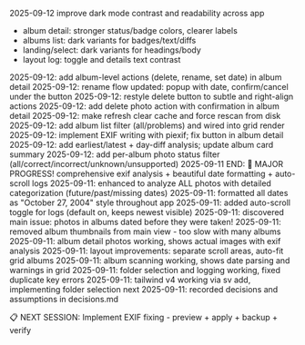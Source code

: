 2025-09-12 improve dark mode contrast and readability across app

- album detail: stronger status/badge colors, clearer labels
- albums list: dark variants for badges/text/diffs
- landing/select: dark variants for headings/body
- layout log: toggle and details text contrast

2025-09-12: add album-level actions (delete, rename, set date) in album detail
2025-09-12: rename flow updated: popup with date, confirm/cancel under the button
2025-09-12: restyle delete button to subtle and right-align actions
2025-09-12: add delete photo action with confirmation in album detail
2025-09-12: make refresh clear cache and force rescan from disk
2025-09-12: add album list filter (all/problems) and wired into grid render
2025-09-12: implement EXIF writing with piexif; fix button in album detail
2025-09-12: add earliest/latest + day-diff analysis; update album card summary
2025-09-12: add per-album photo status filter (all/correct/incorrect/unknown/unsupported)
2025-09-11 END: 🎉 MAJOR PROGRESS! comprehensive exif analysis + beautiful date formatting + auto-scroll logs
2025-09-11: enhanced to analyze ALL photos with detailed categorization (future/past/missing dates)
2025-09-11: formatted all dates as "October 27, 2004" style throughout app
2025-09-11: added auto-scroll toggle for logs (default on, keeps newest visible)
2025-09-11: discovered main issue: photos in albums dated before they were taken!
2025-09-11: removed album thumbnails from main view - too slow with many albums
2025-09-11: album detail photos working, shows actual images with exif analysis
2025-09-11: layout improvements: separate scroll areas, auto-fit grid albums
2025-09-11: album scanning working, shows date parsing and warnings in grid
2025-09-11: folder selection and logging working, fixed duplicate key errors
2025-09-11: tailwind v4 working via sv add, implementing folder selection next
2025-09-11: recorded decisions and assumptions in decisions.md

📋 NEXT SESSION: Implement EXIF fixing - preview + apply + backup + verify
